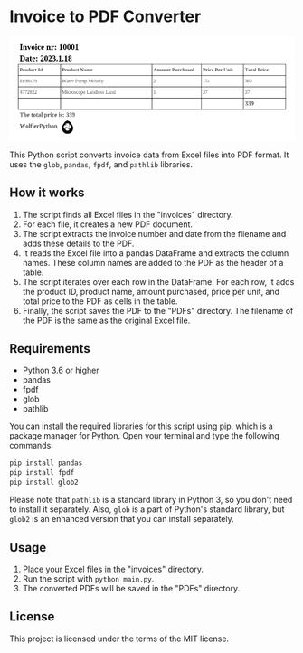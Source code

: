 

# Invoice to PDF Converter
<p align="center">
  <img src="./main.png" alt="WaterMark App Screenshot">
</p>

This Python script converts invoice data from Excel files into PDF format. It uses the `glob`, `pandas`, `fpdf`, and `pathlib` libraries.

## How it works

1. The script finds all Excel files in the "invoices" directory.
2. For each file, it creates a new PDF document.
3. The script extracts the invoice number and date from the filename and adds these details to the PDF.
4. It reads the Excel file into a pandas DataFrame and extracts the column names. These column names are added to the PDF as the header of a table.
5. The script iterates over each row in the DataFrame. For each row, it adds the product ID, product name, amount purchased, price per unit, and total price to the PDF as cells in the table.
6. Finally, the script saves the PDF to the "PDFs" directory. The filename of the PDF is the same as the original Excel file.

## Requirements

- Python 3.6 or higher
- pandas
- fpdf
- glob
- pathlib

You can install the required libraries for this script using pip, which is a package manager for Python. Open your terminal and type the following commands:

```bash
pip install pandas
pip install fpdf
pip install glob2
```

Please note that `pathlib` is a standard library in Python 3, so you don't need to install it separately. Also, `glob` is a part of Python's standard library, but `glob2` is an enhanced version that you can install separately.

## Usage

1. Place your Excel files in the "invoices" directory.
2. Run the script with `python main.py`.
3. The converted PDFs will be saved in the "PDFs" directory.

## License

This project is licensed under the terms of the MIT license.

## 